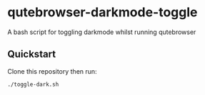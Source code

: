 # qutebrowser-darkmode-toggle
A bash script for toggling darkmode whilst running qutebrowser

## Quickstart 
Clone this repository then run:
```
./toggle-dark.sh
```
